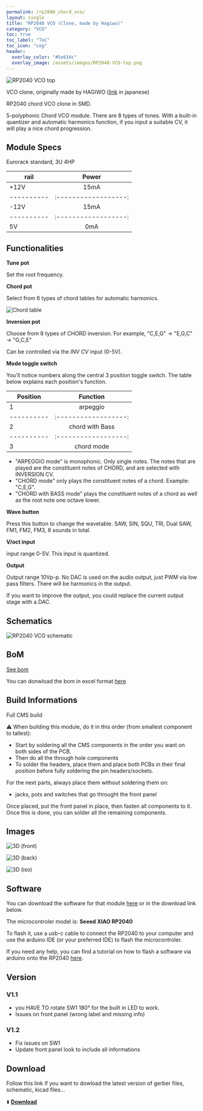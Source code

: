 ```yaml
---
permalink: /rp2040_chord_vco/
layout: single
title: "RP2040 VCO (Clone, made by Hagiwo)"
category: "VCO"
toc: true
toc_label: "ToC"
toc_icon: "cog"
header:
  overlay_color: "#5e616c"
  overlay_image: /assets/images/RP2040-VCO-top.png
---
```


![RP2040 VCO top](/assets/images/RP2040-VCO-top.png)

VCO clone, originally made by HAGIWO ([link](https://note.com/solder_state/n/n64b91a171218) in japanese)

RP2040 chord VCO clone in SMD.

5-polyphonic Chord VCO module.
There are 8 types of tones.
With a built-in quantizer and automatic harmonics function, if you input a suitable CV, it will play a nice chord progression.

## Module Specs

Eurorack standard, 3U 4HP

|   rail   |      Power         |
|----------|:------------------:|
|   +12V   |        15mA        |
|----------|:------------------:|
|   -12V   |        15mA        |
|----------|:------------------:|
|    5V    |         0mA        |

## Functionalities 

**Tune pot**

Set the root frequency.

**Chord pot**

Select from 6 types of chord tables for automatic harmonics.

![Chord table](/assets/images/chord_table.png)

**Inversion pot**

Choose from 8 types of CHORD inversion.
For example, "C,E,G" → "E,G,C" → "G,C,E"

Can be controlled via the *INV CV* input (0-5V).

**Mode toggle switch**

You'll notice numbers along the central 3 position toggle switch. The table below explains each position's function. 

| Position |      Function      |
|----------|:------------------:|
|     1    |      arpeggio      |
|----------|:------------------:|
|     2    |  chord with Bass   |
|----------|:------------------:|
|     3    |     chord mode     |

- "ARPEGGIO mode" is monophonic. Only single notes. The notes that are played are the constituent notes of CHORD, and are selected with INVERSION CV.
- "CHORD mode" only plays the constituent notes of a chord. Example: "C,E,G". 
- "CHORD with BASS mode" plays the constituent notes of a chord as well as the root note one octave lower.

**Wave button**

Press this button to change the wavetable.
SAW, SIN, SQU, TRI, Dual SAW, FM1, FM2, FM3, 8 sounds in total.

**V/oct input**

input range 0-5V.
This input is quantized.

**Output**

Output range 10Vp-p.
No DAC is used on the audio output, just PWM via low pass filters. There will be harmonics in the output.

If you want to improve the output, you could replace the current output stage with a DAC. 

## Schematics

![RP2040 VCO schematic](/assets/images/RP2040-VCO--Schematic.svg)

## BoM

[See bom](/assets/bom/RP2040-VCO_V1.2--iBoM.html)

You can donwload the bom in excel format [here](https://github.com/BleepSound/rp2040-chord-vco/releases/download/V1.3/RP2040-VCO_V1.2--BoM.xlsx)

## Build Informations

Full CMS build

:warning: When building this module, do it in this order (from smallest component to tallest):

- Start by soldering all the CMS components in the order you want on both sides of the PCB.
- Then do all the through hole components
- To solder the headers, place them and place both PCBs in their final position before fully soldering the pin headers/sockets.

For the next parts, always place them without soldering them on: 
- jacks, pots and switches that go throught the front panel

Once placed, put the front panel in place, then fasten all components to it. Once this is done, you can solder all the remaining components.

## Images

![3D (front)](/assets/images/RP2040-VCO-3D_top.png)

![3D (back)](/assets/images/RP2040-VCO-3D_bottom.png)

![3D (iso)](/assets/images/RP2040-VCO-3D_top30deg.png)

## Software

You can download the software for that module [here](https://github.com/BleepSound/rp2040-chord-vco/releases/download/V1.3/Rp2040.ino) or in the download link below.

The microcontroler model is: **Seeed XIAO RP2040**

To flash it, use a usb-c cable to connect the RP2040 to your computer and use the arduino IDE (or your preferred IDE) to flash the microcontroler.

If you need any help, you can find a tutorial on how to flash a software via arduino onto the RP2040 [here](https://wiki.seeedstudio.com/XIAO-RP2040-with-Arduino/).

## Version

### V1.1
- you HAVE TO rotate SW1 180° for the built in LED to work.
- Issues on front panel (wrong label and missing info)

### V1.2
 - Fix issues on SW1
 - Update front panel look to include all informations

## Download

Follow this link if you want to dowload the latest version of gerber files, schematic, kicad files...

:arrow_down: [**Download**](https://github.com/BleepSound/rp2040-chord-vco/releases)